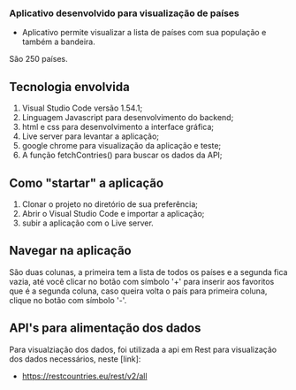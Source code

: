 ### Aplicativo desenvolvido para visualização de países

- Aplicativo permite visualizar a lista de países com sua população e também a bandeira.

São 250 países.



## Tecnologia envolvida

1. Visual Studio Code versão 1.54.1;
1. Linguagem Javascript para desenvolvimento do backend;
1. html e css para desenvolvimento a interface gráfica;
1. Live server para levantar a aplicação;
1. google chrome para visualização da aplicação e teste;
1. A função fetchContries() para buscar os dados da API;


## Como "startar" a aplicação
1. Clonar o projeto no diretório de sua preferência;
1. Abrir o Visual Studio Code e importar a aplicação;
1. subir a aplicação com o Live server.

## Navegar na aplicação

São duas colunas, a primeira tem a lista de todos os países e a segunda fica vazia, até você clicar no botão com símbolo '+' para inserir aos favoritos que é a segunda coluna, caso queira volta o país para primeira coluna, clique no botão com símbolo '-'.

## API's para alimentação dos dados
Para visualziação dos dados, foi utilizada a api em Rest para visualização dos dados necessários, neste [link]:
- https://restcountries.eu/rest/v2/all